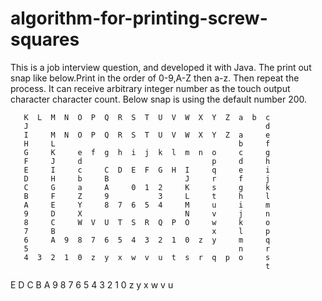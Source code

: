 algorithm-for-printing-screw-squares
====================================
This is a job interview question, and developed it with Java.
The print out snap like below.Print in the order of 0-9,A-Z then a-z. Then repeat the process. 
It can receive arbitrary integer number as the touch output character character count.
Below snap is using the default number 200.
                                                               
       K  L  M  N  O  P  Q  R  S  T  U  V  W  X  Y  Z  a  b  c 
       J                                                     d 
       I     M  N  O  P  Q  R  S  T  U  V  W  X  Y  Z  a     e 
       H     L                                         b     f 
       G     K     e  f  g  h  i  j  k  l  m  n  o     c     g 
       F     J     d                             p     d     h 
       E     I     c     C  D  E  F  G  H  I     q     e     i 
       D     H     b     B                 J     r     f     j 
       C     G     a     A     0  1  2     K     s     g     k 
       B     F     Z     9           3     L     t     h     l 
       A     E     Y     8  7  6  5  4     M     u     i     m 
       9     D     X                       N     v     j     n 
       8     C     W  V  U  T  S  R  Q  P  O     w     k     o 
       7     B                                   x     l     p 
       6     A  9  8  7  6  5  4  3  2  1  0  z  y     m     q 
       5                                               n     r 
       4  3  2  1  0  z  y  x  w  v  u  t  s  r  q  p  o     s 
                                                             t 
 E  D  C  B  A  9  8  7  6  5  4  3  2  1  0  z  y  x  w  v  u 
